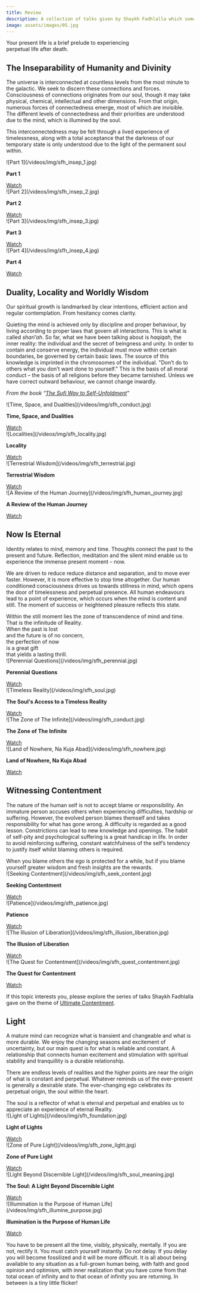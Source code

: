 ```yaml
---
title: Review
description: A collection of talks given by Shaykh Fadhlalla which some more advanced students have recommended for those who are more familiar with Sufism and Islam.
image: assets/images/05.jpg
---
```


<div class="callout">
Your present life is a brief prelude to experiencing <br/> perpetual life after death. 
</div>

## The Inseparability of Humanity and Divinity

The universe is interconnected at countless levels from the most minute to the galactic. We seek to discern these connections and forces. Consciousness of connections originates from our soul, though it may take physical, chemical, intellectual and other dimensions. From that origin, numerous forces of connectedness emerge, most of which are invisible. The different levels of connectedness and their priorities are understood due to the mind, which is illumined by the soul.

This interconnectedness may be felt through a lived experience of timelessness, along with a total acceptance that the darkness of our temporary state is only understood due to the light of the permanent soul within.

<div markdown="1" class="card video sidebar center gemoji center-content">

<div markdown="2" class="video-image">
![Part 1](/videos/img/sfh_insep_1.jpg)
</div>

**Part 1**

<div markdown="3" class="video-link">
<a target="_blank" href="https://www.youtube.com/watch?v=FqexPtGP60c">Watch</a>
</div>

</div>

<div markdown="1" class="card video sidebar center gemoji center-content">

<div markdown="2" class="video-image">
![Part 2](/videos/img/sfh_insep_2.jpg)
</div>

**Part 2**

<div markdown="3" class="video-link">
<a target="_blank" href="https://www.youtube.com/watch?v=TQNZZW8zhwM">Watch</a>
</div>

</div>

<div markdown="1" class="card video sidebar center gemoji center-content">

<div markdown="2" class="video-image">
![Part 3](/videos/img/sfh_insep_3.jpg)
</div>

**Part 3**

<div markdown="3" class="video-link">
<a target="_blank" href="https://www.youtube.com/watch?v=4QfnfaA5LCQ">Watch</a>
</div>

</div>

<div markdown="1" class="card video sidebar center gemoji center-content">

<div markdown="2" class="video-image">
![Part 4](/videos/img/sfh_insep_4.jpg)
</div>

**Part 4**

<div markdown="3" class="video-link">
<a target="_blank" href="https://www.youtube.com/watch?v=PfG59zEFpGg">Watch</a>
</div>

</div>

<div markdown="1" class="clear"></div>

## Duality, Locality and Worldly Wisdom

<div class="callout">
Our spiritual growth is landmarked by clear intentions, efficient action and regular contemplation. From hesitancy comes clarity.
</div>

Quieting the mind is achieved only by discipline and proper behaviour, by living according to proper laws that govern all interactions. This is what is called _shari’ah_. So far, what we have been talking about is _haqiqah_, the inner reality: the individual and the secret of beingness and unity. In order to contain and conserve energy, the individual must move within certain boundaries, be governed by certain basic laws. The source of this knowledge is imprinted in the chromosomes of the individual. "Don’t do to others what you don’t want done to yourself." This is the basis of all moral conduct – the basis of all religions before they became tarnished. Unless we have correct outward behaviour, we cannot change inwardly.

_From the book “[The Sufi Way to Self-Unfoldment](https://zahrapublications.pub/book-TheSufiWayToSelf-Unfoldment.php#bookTitle)”_ 

<div markdown="1" class="card video sidebar center gemoji center-content">

<div markdown="2" class="video-image">
![Time, Space, and Dualities](/videos/img/sfh_conduct.jpg)
</div>

**Time, Space, and Dualities**

<div markdown="3" class="video-link">
<a target="_blank" href="https://www.youtube.com/watch?v=-wrWcGk3yTM">Watch</a>
</div>

</div>

<div markdown="1" class="card video sidebar center gemoji center-content">

<div markdown="2" class="video-image">
![Localities](/videos/img/sfh_locality.jpg)
</div>

**Locality**

<div markdown="3" class="video-link">
<a target="_blank" href="https://www.youtube.com/watch?v=O584ub-6OuU">Watch</a>
</div>

</div>

<div markdown="1" class="card video sidebar center gemoji center-content">

<div markdown="2" class="video-image">
![Terrestrial Wisdom](/videos/img/sfh_terrestrial.jpg)
</div>

**Terrestrial Wisdom**

<div markdown="3" class="video-link">
<a target="_blank" href="https://www.youtube.com/watch?v=cGoW7ivzdFw">Watch</a>
</div>

</div>

<div markdown="1" class="card video sidebar center gemoji center-content">

<div markdown="2" class="video-image">
![A Review of the Human Journey](/videos/img/sfh_human_journey.jpg)
</div>

**A Review of the Human Journey**

<div markdown="3" class="video-link">
<a target="_blank" href="https://www.youtube.com/watch?v=UrbH_90s3fY&list=PLzFr0xRIkb3gVfjRtai2-XBlvWVprgHqP&index=69&t=0s">Watch</a>
</div>

</div>

<div markdown="1" class="clear"></div>

## Now Is Eternal
       
Identity relates to mind, memory and time. Thoughts connect the past to the present and future. Reflection, meditation and the silent mind enable us to experience the immense present moment – now.  

We are driven to reduce reduce distance and separation, and to move ever faster. However, it is more effective to stop time altogether. Our human conditioned consciousness drives us towards stillness in mind, which opens the door of timelessness and perpetual presence. All human endeavours lead to a point of experience, which occurs when the mind is content and still. The moment of success or heightened pleasure reflects this state. 

<div class="callout">
Within the still moment lies the zone of transcendence of mind and time. That is the infinitude of Reality.  
</div>

<div class="center-poem">
When the past is lost  <br/>
and the future is of no concern,<br/>   
the perfection of now   <br/>
is a great gift  <br/>
that yields a lasting thrill.<br/>
</div>      

<div markdown="1" class="card video sidebar center gemoji center-content">

<div markdown="2" class="video-image">
![Perennial Questions](/videos/img/sfh_perennial.jpg)
</div>

**Perennial Questions**

<div markdown="3" class="video-link">
<a target="_blank" href="https://www.youtube.com/watch?v=I2bEoGUt4uk">Watch</a>
</div>

</div>

<div markdown="1" class="card video sidebar center gemoji center-content">

<div markdown="2" class="video-image">
![Timeless Reality](/videos/img/sfh_soul.jpg)
</div>

**The Soul's Access to a Timeless Reality**

<div markdown="3" class="video-link">
<a target="_blank" href="https://www.youtube.com/watch?v=wmej6TkM25Y">Watch</a>
</div>

</div>

<div markdown="1" class="card video sidebar center gemoji center-content">

<div markdown="2" class="video-image">
![The Zone of The Infinite](/videos/img/sfh_conduct.jpg)
</div>

**The Zone of The Infinite**

<div markdown="3" class="video-link">
<a target="_blank" href="https://www.youtube.com/watch?v=ZLb8X31B_PY">Watch</a>
</div>

</div>

<div markdown="1" class="card video sidebar center gemoji center-content">

<div markdown="2" class="video-image">
![Land of Nowhere, Na Kuja Abad](/videos/img/sfh_nowhere.jpg)
</div>

**Land of Nowhere, Na Kuja Abad**

<div markdown="3" class="video-link">
<a target="_blank" href="https://www.youtube.com/watch?v=l_LPV9-y5jk&list=PLzFr0xRIkb3gVfjRtai2-XBlvWVprgHqP&index=46&t=0s">Watch</a>
</div>

</div>

<div markdown="1" class="clear"></div>

## Witnessing Contentment

The nature of the human self is not to accept blame or responsibility. An immature person accuses others when experiencing difficulties, hardship or suffering. However, the evolved person blames themself and takes responsibility for what has gone wrong. A difficulty is regarded as a good lesson. Constrictions can lead to new knowledge and openings. The habit of self-pity and psychological suffering is a great handicap in life. In order to avoid reinforcing suffering, constant watchfulness of the self’s tendency to justify itself whilst blaming others is required.    

<div class="callout">
When you blame others the ego is protected for a while, but if you blame yourself greater wisdom and fresh insights are the rewards. 
</div> 

<div markdown="1" class="card video sidebar center gemoji center-content">

<div markdown="2" class="video-image">
![Seeking Contentment](/videos/img/sfh_seek_content.jpg)
</div>

**Seeking Contentment**

<div markdown="3" class="video-link">
<a target="_blank" href="https://www.youtube.com/watch?v=TQ46eibAy6o">Watch</a>
</div>

</div>

<div markdown="1" class="card video sidebar center gemoji center-content">

<div markdown="2" class="video-image">
![Patience](/videos/img/sfh_patience.jpg)
</div>

**Patience**

<div markdown="3" class="video-link">
<a target="_blank" href="https://www.youtube.com/watch?v=XbGToVGF4hg&list=PLzFr0xRIkb3gVfjRtai2-XBlvWVprgHqP&index=23&t=0s">Watch</a>
</div>

</div>

<div markdown="1" class="card video sidebar center gemoji center-content">

<div markdown="2" class="video-image">
![The Illusion of Liberation](/videos/img/sfh_illusion_liberation.jpg)
</div>

**The Illusion of Liberation**

<div markdown="3" class="video-link">
<a target="_blank" href="https://www.youtube.com/watch?v=oYU2ivIxczk">Watch</a>
</div>

</div>

<div markdown="1" class="card video sidebar center gemoji center-content">

<div markdown="2" class="video-image">
![The Quest for Contentment](/videos/img/sfh_quest_contentment.jpg)
</div>

**The Quest for Contentment**

<div markdown="3" class="video-link">
<a target="_blank" href="https://www.youtube.com/watch?v=o3Z7sEMCv-E">Watch</a>
</div>

</div>

<div markdown="1" class="clear"></div>

If this topic interests you, please explore the series of talks Shaykh Fadhlalla gave on the theme of [Ultimate Contentment](../conversations/ultimate-contentment).

## Light

A mature mind can recognize what is transient and changeable and what is more durable. We enjoy the changing seasons and excitement of uncertainty, but our main quest is for what is reliable and constant. A relationship that connects human excitement and stimulation with spiritual stability and tranquillity is a durable relationship.  

There are endless levels of realities and the higher points are near the origin of what is constant and perpetual. Whatever reminds us of the ever-present is generally a desirable state. The ever-changing ego celebrates its perpetual origin, the soul within the heart.

<div class="callout">
The soul is a reflector of what is eternal and perpetual and enables us to appreciate an experience of eternal Reality.
</div>

<div markdown="1" class="card video sidebar center gemoji center-content">

<div markdown="2" class="video-image">
![Light of Lights](/videos/img/sfh_foundation.jpg)
</div>

**Light of Lights**

<div markdown="3" class="video-link">
<a target="_blank" href="https://www.youtube.com/watch?v=u3CtVfeuaV4">Watch</a>
</div>

</div>

<div markdown="1" class="card video sidebar center gemoji center-content">

<div markdown="2" class="video-image">
![Zone of Pure Light](/videos/img/sfh_zone_light.jpg)
</div>

**Zone of Pure Light**

<div markdown="3" class="video-link">
<a target="_blank" href="https://www.youtube.com/watch?v=kUlEgsGbk1U">Watch</a>
</div>

</div>

<div markdown="1" class="card video sidebar center gemoji center-content">

<div markdown="2" class="video-image">
![Light Beyond Discernible Light](/videos/img/sfh_soul_meaning.jpg)
</div>

**The Soul: A Light Beyond Discernible Light**

<div markdown="3" class="video-link">
<a target="_blank" href="https://www.youtube.com/watch?v=Qk5oxNUZ4MQ&list=PLzFr0xRIkb3gVfjRtai2-XBlvWVprgHqP&index=62&t=0s">Watch</a>
</div>

</div>

<div markdown="1" class="card video sidebar center gemoji center-content">

<div markdown="2" class="video-image">
![Illumination is the Purpose of Human Life](/videos/img/sfh_illumine_purpose.jpg)
</div>

**Illumination is the Purpose of Human Life**

<div markdown="3" class="video-link">
<a target="_blank" href="https://www.youtube.com/watch?v=OACoYroXOK0">Watch</a>
</div>

</div>

<div markdown="1" class="clear"></div>     

You have to be present all the time, visibly, physically, mentally. If you are not, rectify it. You must catch yourself instantly. Do not delay. If you delay you will become fossilized and it will be more difficult. It is all about being available to any situation as a full-grown human being, with faith and good opinion and optimism, with inner realization that you have come from that total ocean of infinity and to that ocean of infinity you are returning. In between is a tiny little flicker!